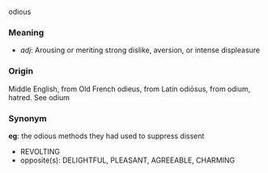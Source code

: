odious
### Meaning
+ _adj_: Arousing or meriting strong dislike, aversion, or intense displeasure

### Origin

Middle English, from Old French odieus, from Latin odiōsus, from odium, hatred. See odium

### Synonym

__eg__: the odious methods they had used to suppress dissent

+ REVOLTING
+ opposite(s): DELIGHTFUL, PLEASANT, AGREEABLE, CHARMING


